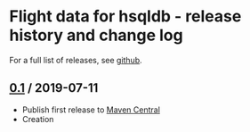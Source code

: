 # Flight data for hsqldb - release history and change log

For a full list of releases, see
<a href="https://github.com/julianhyde/flight-data-hsqldb/releases">github</a>.

## <a href="https://github.com/julianhyde/flight-data-hsqldb/releases/tag/flight-data-hsqldb-0.1">0.1</a> / 2019-07-11

* Publish first release to <a href="http://search.maven.org/">Maven Central</a>
* Creation
